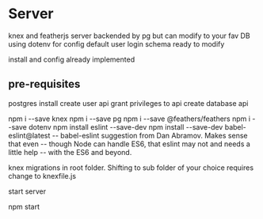 # Server

knex and featherjs server
backended by pg but can modify to your fav DB
using dotenv for config
default user login schema ready to modify

install and config already implemented

pre-requisites
--------------
postgres install
create user api
grant privileges to api
create database api


npm i --save knex
npm i --save pg
npm i --save @feathers/feathers
npm i --save dotenv
npm install eslint --save-dev
npm install --save-dev babel-eslint@latest
-- babel-eslint suggestion from Dan Abramov. Makes sense that even 
-- though Node can handle ES6, that eslint may not and needs a little help
-- with the ES6 and beyond.

knex migrations in root folder.
Shifting to sub folder of your choice requires change to knexfile.js

start server

npm start





